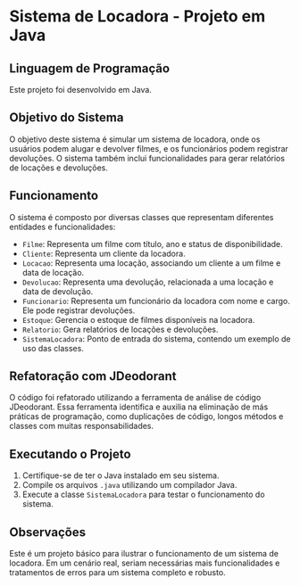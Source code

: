 # Sistema de Locadora - Projeto em Java

## Linguagem de Programação

Este projeto foi desenvolvido em Java.

## Objetivo do Sistema

O objetivo deste sistema é simular um sistema de locadora, onde os usuários podem alugar e devolver filmes, e os funcionários podem registrar devoluções. O sistema também inclui funcionalidades para gerar relatórios de locações e devoluções.

## Funcionamento

O sistema é composto por diversas classes que representam diferentes entidades e funcionalidades:

- `Filme`: Representa um filme com título, ano e status de disponibilidade.
- `Cliente`: Representa um cliente da locadora.
- `Locacao`: Representa uma locação, associando um cliente a um filme e data de locação.
- `Devolucao`: Representa uma devolução, relacionada a uma locação e data de devolução.
- `Funcionario`: Representa um funcionário da locadora com nome e cargo. Ele pode registrar devoluções.
- `Estoque`: Gerencia o estoque de filmes disponíveis na locadora.
- `Relatorio`: Gera relatórios de locações e devoluções.
- `SistemaLocadora`: Ponto de entrada do sistema, contendo um exemplo de uso das classes.

## Refatoração com JDeodorant

O código foi refatorado utilizando a ferramenta de análise de código JDeodorant. Essa ferramenta identifica e auxilia na eliminação de más práticas de programação, como duplicações de código, longos métodos e classes com muitas responsabilidades.

## Executando o Projeto

1. Certifique-se de ter o Java instalado em seu sistema.
2. Compile os arquivos `.java` utilizando um compilador Java.
3. Execute a classe `SistemaLocadora` para testar o funcionamento do sistema.

## Observações

Este é um projeto básico para ilustrar o funcionamento de um sistema de locadora. Em um cenário real, seriam necessárias mais funcionalidades e tratamentos de erros para um sistema completo e robusto.
